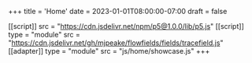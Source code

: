 +++
title = 'Home'
date = 2023-01-01T08:00:00-07:00
draft = false


[[script]]
  src = "https://cdn.jsdelivr.net/npm/p5@1.0.0/lib/p5.js"
[[script]]
  type = "module"
  src = "https://cdn.jsdelivr.net/gh/mjpeake/flowfields/fields/tracefield.js"
[[adapter]]
  type = "module"
  src = "js/home/showcase.js"
+++
